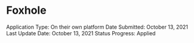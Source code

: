 # Foxhole

Application Type: On their own platform
Date Submitted: October 13, 2021
Last Update Date: October 13, 2021
Status Progress: Applied
